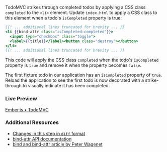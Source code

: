 TodoMVC strikes through completed todos by applying a CSS class `completed` to the `<li>` element. Update `index.html` to apply a CSS class to this element when a todo's `isCompleted` property is true:

```handlebars
{{! ... additional lines truncated for brevity ... }}
<li {{bind-attr class="isCompleted:completed"}}>
  <input type="checkbox" class="toggle">
  <label>{{title}}</label><button class="destroy"></button>
</li>
{{! ... additional lines truncated for brevity ... }}
```

This code will apply the CSS class `completed` when the todo's `isCompleted` property is `true` and remove it when the property becomes `false`.

The first fixture todo in our application has an `isCompleted` property of `true`. Reload the application to see the first todo is now decorated with a strike-through to visually indicate it has been completed.

### Live Preview
<a class="jsbin-embed" href="http://jsbin.com/oKuwomo/1/embed?live">Ember.js • TodoMVC</a><script src="http://static.jsbin.com/js/embed.js"></script>
  
### Additional Resources

  * [Changes in this step in `diff` format](https://github.com/emberjs/quickstart-code-sample/commit/b15e5deffc41cf5ba4161808c7f46a283dc2277f)
  * [bind-attr API documentation](/api/classes/Ember.Handlebars.helpers.html#method_bind-attr)
  * [bind and bind-attr article by Peter Wagenet](http://www.emberist.com/2012/04/06/bind-and-bindattr.html)
